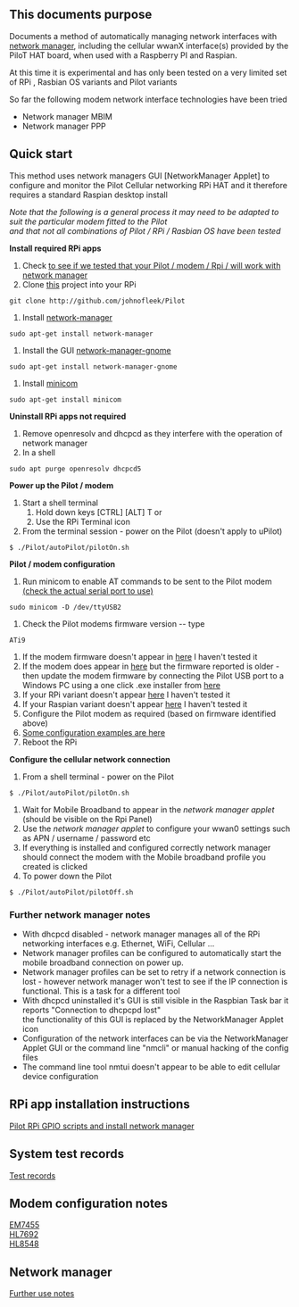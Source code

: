## This documents purpose 
Documents a method of automatically managing network interfaces with 
[network manager](https://developer.gnome.org/NetworkManager/stable/NetworkManager.html),
 including the cellular wwanX 
 interface(s) provided by the PiloT HAT board, when used with a Raspberry PI and Raspian.

At this time it is experimental and has only been tested on a very limited set of RPi
, Rasbian OS variants and Pilot variants 

So far the following modem network interface technologies have been tried
* Network manager MBIM
* Network manager PPP

## Quick start
This method uses network managers GUI [NetworkManager Applet] to configure and monitor the Pilot
Cellular networking RPi HAT and it therefore requires a standard Raspian desktop install
  

*Note that the following is a general process it may need 
to be adapted to suit the particular modem fitted to the Pilot*  
*and that not all combinations of Pilot / RPi / Rasbian OS have been tested*  

**Install required RPi apps**  

1. Check [to see if we tested that your Pilot / modem / Rpi /  will work with network
 manager](./test_configurationRecords.md)
1. Clone [this](./git.md#checkout) project into your RPi
```
git clone http://github.com/johnofleek/Pilot
```
1. Install [network-manager](./instructions_howToInstall_gpioAndNetworkManager.md#install-network-manager)
```
sudo apt-get install network-manager
```
1. Install the GUI [network-manager-gnome](./instructions_howToInstall_gpioAndNetworkManager.md#install-network-manager-gnome)
```
sudo apt-get install network-manager-gnome
```
1. Install [minicom](./instructions_howToInstall_gpioAndNetworkManager.md#install-minicom)
```
sudo apt-get install minicom
```

**Uninstall RPi apps not required**

1. Remove openresolv and dhcpcd as they interfere with the operation of network manager
1. In a shell
```
sudo apt purge openresolv dhcpcd5
```

**Power up the Pilot / modem**  
 
1. Start a shell terminal 
   1. Hold down keys [CTRL] [ALT] T or 
   1. Use the RPi Terminal icon
1. From the terminal session - power on the Pilot (doesn't apply to uPilot)
```
$ ./Pilot/autoPilot/pilotOn.sh
```

**Pilot / modem configuration**  
1. Run minicom to enable AT commands to be sent to the Pilot modem [(check the actual serial port to use)](test_configurationRecords.md)
```
sudo minicom -D /dev/ttyUSB2
```
1. Check the Pilot modems firmware version -- type 
```
ATi9
```
  1. If the modem firmware doesn't appear in [here](test_configurationRecords.md) I haven't tested it
  1. If the modem does appear in [here](test_configurationRecords.md) but the
 firmware reported is older - then update the modem firmware by connecting the 
 Pilot USB port to a Windows PC using a 
one click .exe installer from [here](https://source.sierrawireless.com/)   
  1. If your RPi variant doesn't appear [here](test_configurationRecords.md) I haven't tested it
  1. If your Raspian variant doesn't appear [here](test_configurationRecords.md) I haven't tested it
1. Configure the Pilot modem as required (based on firmware identified above)
  1. [Some configuration examples are here](test_configurationRecords.md)
1. Reboot the RPi

  
**Configure the cellular network connection**  
1. From a shell terminal - power on the Pilot
```
$ ./Pilot/autoPilot/pilotOn.sh
```
1. Wait for Mobile Broadband to appear in the *network manager applet* (should be visible on the Rpi Panel)
1. Use the *network manager applet*  to configure 
your wwan0 settings such as APN / username / password etc
1. If everything is installed and configured correctly network manager should 
 connect the modem with the Mobile broadband profile you created is clicked
1. To power down the Pilot 
```
$ ./Pilot/autoPilot/pilotOff.sh
```

### Further network manager notes
* With dhcpcd disabled - network manager manages all of the RPi networking interfaces
 e.g. Ethernet, WiFi, Cellular ...
* Network manager profiles can be configured to automatically start the 
mobile broadband connection on power up.   
* Network manager profiles can be set to retry if a network connection is lost - however network manager 
won't test to see if the IP connection is functional. This is a task for a different tool 
* With dhcpcd uninstalled it's GUI is still visible in the Raspbian Task bar
it reports "Connection to dhcpcpd lost"   
the functionality of this GUI is replaced by the NetworkManager Applet icon  
* Configuration of the network interfaces can be via the NetworkManager Applet GUI or the command 
line "nmcli" or 
manual hacking of the config files  
* The command line tool nmtui doesn't appear to be able to edit cellular device configuration


## RPi app installation instructions
[Pilot RPi GPIO scripts and install network manager](./instructions_howToInstall_gpioAndNetworkManager.md)  


## System test records

[Test records](test_configurationRecords.md)  


##  Modem configuration notes
[EM7455](./instructions_EM7455.md)  
[HL7692](./instructions_HL7692.md)  
[HL8548](./instructions_HL8548.md)  



## Network manager 

[Further use notes](./instructions_networkManager.md#connection-start)  

